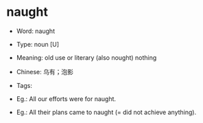 # naught

- Word: naught

- Type: noun [U]
- Meaning: old use or literary (also nought) nothing
- Chinese: 乌有；泡影
- Tags: 
- Eg.: All our efforts were for naught.
- Eg.: All their plans came to naught (= did not achieve anything).

